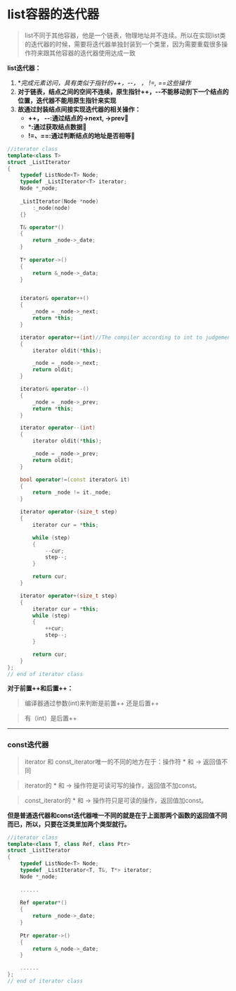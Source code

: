 # list容器的迭代器

> list不同于其他容器，他是一个链表，物理地址并不连续。所以在实现list类的迭代器的时候，需要将迭代器单独封装到一个类里，因为需要重载很多操作符来跟其他容器的迭代器使用达成一致

**list迭代器：**

1. **完成元素访问，具有类似于指针的++，--， *， !=, ==这些操作**
2. **对于链表，结点之间的空间不连续，原生指针++，--不能移动到下一个结点的位置，迭代器不能用原生指针来实现**
3. **故通过封装结点间接实现迭代器的相关操作：**
   - **++， --:通过结点的->next, ->prev:clown_face:**
   - ***:通过获取结点数据:fallen_leaf:**
   - **!=、==:通过判断结点的地址是否相等:cowboy_hat_face:**

```cpp
//iterator class 
template<class T>
struct _ListIterator
{
    typedef ListNode<T> Node;
    typedef _ListIterator<T> iterator;
    Node *_node;
    
    _ListIterator(Node *node)
        :_node(node)
    {}

    T& operator*()
    {
        return _node->_date;
    }
    
    T* operator->()
    {
        return &_node->_data;
    }


    iterator& operator++()
    {
        _node = _node->_next;
        return *this;
    }

    iterator operator++(int)//The compiler according to int to judgement preposition or postposition
    {
        iterator oldit(*this);

        _node = _node->_next;
        return oldit;
    }

    iterator& operator--()
    {
        _node = _node->_prev;
        return *this;
    }

    iterator operator--(int)
    {
        iterator oldit(*this);

        _node = _node->_prev;
        return oldit;
    }

    bool operator!=(const iterator& it)
    {
        return _node != it._node;
    }

    iterator operator-(size_t step)
    {
        iterator cur = *this;

        while (step)
        {
            --cur;
            step--;
        }

        return cur;
    }

    iterator operator+(size_t step)
    {
        iterator cur = *this;
        while (step)
        {
            ++cur;
            step--;
        }

        return cur;
    }
};
// end of iterator class 
```

**对于前置++和后置++：**

> 编译器通过参数(int)来判断是前置++ 还是后置++

> 有（int）是后置++

---

### const迭代器

> iterator 和 const_iterator唯一的不同的地方在于：操作符 * 和 -> 返回值不同

> iterator的 * 和 -> 操作符是可读可写的操作，返回值不加const。

> const_iterator的 * 和 -> 操作符只是可读的操作，返回值加const。

**但是普通迭代器和const迭代器唯一不同的就是在于上面那两个函数的返回值不同而已，所以，只要在泛类里加两个类型就行。**

```cpp
//iterator class 
template<class T, class Ref, class Ptr>
struct _ListIterator
{
    typedef ListNode<T> Node;
    typedef _ListIterator<T, T&, T*> iterator;
    Node *_node;
    
    ......
    
    Ref operator*()
    {
        return _node->_date;
    }
    
    Ptr operator->()
    {
        return &_node->_date;
    }

   	......
};
// end of iterator class 

```

